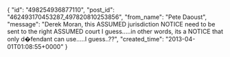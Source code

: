  {
   "id": "498254936877110",
   "post_id": "462493170453287_497820810253856",
   "from_name": "Pete Daoust",
   "message": "Derek Moran, this ASSUMED jurisdiction NOTICE need to be sent to the right ASSUMED court I guess.....in other words, its a NOTICE that only d�fendant can use.....I guess..??",
   "created_time": "2013-04-01T01:08:55+0000"
 }
